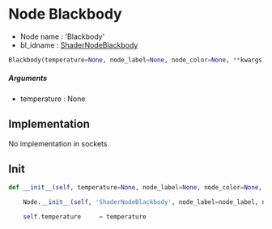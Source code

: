 # Node Blackbody

- Node name : 'Blackbody'
- bl_idname : [ShaderNodeBlackbody](https://docs.blender.org/api/current/bpy.types.ShaderNodeBlackbody.html)


``` python
Blackbody(temperature=None, node_label=None, node_color=None, **kwargs)
```
##### Arguments

- temperature : None

## Implementation

No implementation in sockets

## Init

``` python
def __init__(self, temperature=None, node_label=None, node_color=None, **kwargs):

    Node.__init__(self, 'ShaderNodeBlackbody', node_label=node_label, node_color=node_color, **kwargs)

    self.temperature     = temperature
```
